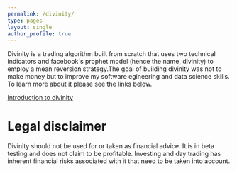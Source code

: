 ```yaml
---
permalink: /divinity/
type: pages
layout: single
author_profile: true
---
```


Divinity is a trading algorithm built from scratch that uses two technical indicators and facebook's prophet model (hence the name, divinity) to employ a mean reversion strategy.The goal of building divinity was not to make money but to improve my software egineering and data science skills. To learn more about it please see the links below.

[Introduction to divinity](https://kentkr.github.io/Divinity-explanation/)

# Legal disclaimer

Divinity should not be used for or taken as financial advice. It is in beta testing and does not claim to be profitable. Investing and day trading has inherent financial risks associated with it that need to be taken into account.
